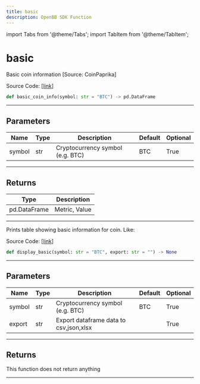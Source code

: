 ```yaml
---
title: basic
description: OpenBB SDK Function
---
```


import Tabs from '@theme/Tabs';
import TabItem from '@theme/TabItem';

# basic

<Tabs>
<TabItem value="model" label="Model" default>

Basic coin information [Source: CoinPaprika]

Source Code: [[link](https://github.com/OpenBB-finance/OpenBBTerminal/tree/main/openbb_terminal/cryptocurrency/due_diligence/coinpaprika_model.py#L379)]

```python
def basic_coin_info(symbol: str = "BTC") -> pd.DataFrame
```

---

## Parameters

| Name | Type | Description | Default | Optional |
| ---- | ---- | ----------- | ------- | -------- |
| symbol | str | Cryptocurrency symbol (e.g. BTC) | BTC | True |


---

## Returns

| Type | Description |
| ---- | ----------- |
| pd.DataFrame | Metric, Value |
---



</TabItem>
<TabItem value="view" label="View">

Prints table showing basic information for coin. Like:

Source Code: [[link](https://github.com/OpenBB-finance/OpenBBTerminal/tree/main/openbb_terminal/cryptocurrency/due_diligence/coinpaprika_view.py#L325)]

```python
def display_basic(symbol: str = "BTC", export: str = "") -> None
```

---

## Parameters

| Name | Type | Description | Default | Optional |
| ---- | ---- | ----------- | ------- | -------- |
| symbol | str | Cryptocurrency symbol (e.g. BTC) | BTC | True |
| export | str | Export dataframe data to csv,json,xlsx |  | True |


---

## Returns

This function does not return anything

---



</TabItem>
</Tabs>